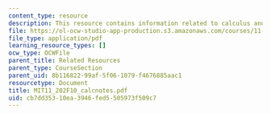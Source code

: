 ```yaml
---
content_type: resource
description: This resource contains information related to calculus and gasoline sales.
file: https://ol-ocw-studio-app-production.s3.amazonaws.com/courses/11-202-planning-economics-fall-2010/cb7dd35310ea3946fed5505973f509c7_MIT11_202F10_calcnotes.pdf
file_type: application/pdf
learning_resource_types: []
ocw_type: OCWFile
parent_title: Related Resources
parent_type: CourseSection
parent_uid: 8b116822-99af-5f06-1079-f4676885aac1
resourcetype: Document
title: MIT11_202F10_calcnotes.pdf
uid: cb7dd353-10ea-3946-fed5-505973f509c7
---
```

